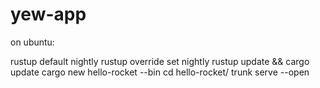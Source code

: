 # yew-app

on ubuntu:

rustup default nightly
rustup override set nightly
rustup update && cargo update
cargo new hello-rocket --bin
cd hello-rocket/
trunk serve --open

